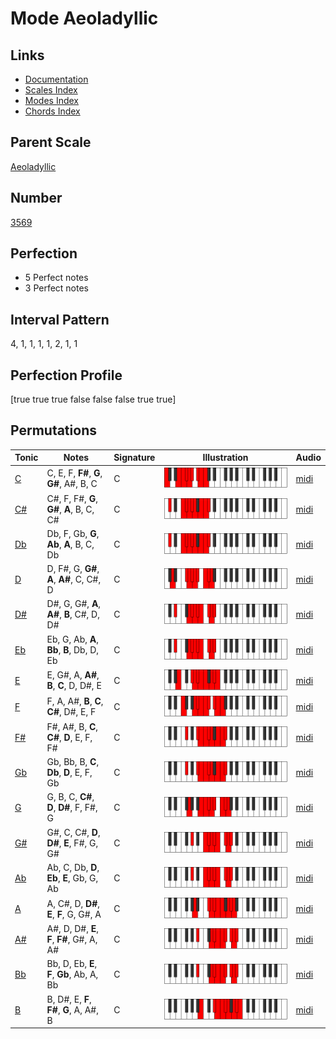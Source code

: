 # Mode Aeoladyllic

## Links

- [Documentation](index.md)
- [Scales Index](Scales.md)
- [Modes Index](Modes.md)
- [Chords Index](Chords.md)

## Parent Scale

[Aeoladyllic](ScaleAeoladyllic.md)

## Number

[3569](https://ianring.com/musictheory/scales/3569)

## Perfection

- 5 Perfect notes
- 3 Perfect notes

## Interval Pattern

4, 1, 1, 1, 1, 2, 1, 1

## Perfection Profile

[true true true false false false true true]

## Permutations

| Tonic | Notes | Signature | Illustration | Audio |
|-------|-------|-----------|--------------|-------|
| [C](ModeCNaturalAeoladyllic.md) | C, E, F, **F#**, **G**, **G#**, A#, B, C | C | ![CNaturalAeoladyllic](ModeCNaturalAeoladyllic.png) | [midi](https://github.com/edipermadi/music/blob/main/docs/ModeCNaturalAeoladyllic.mid?raw=true) |
| [C#](ModeCSharpAeoladyllic.md) | C#, F, F#, **G**, **G#**, **A**, B, C, C# | C | ![CSharpAeoladyllic](ModeCSharpAeoladyllic.png) | [midi](https://github.com/edipermadi/music/blob/main/docs/ModeCSharpAeoladyllic.mid?raw=true) |
| [Db](ModeDFlatAeoladyllic.md) | Db, F, Gb, **G**, **Ab**, **A**, B, C, Db | C | ![DFlatAeoladyllic](ModeDFlatAeoladyllic.png) | [midi](https://github.com/edipermadi/music/blob/main/docs/ModeDFlatAeoladyllic.mid?raw=true) |
| [D](ModeDNaturalAeoladyllic.md) | D, F#, G, **G#**, **A**, **A#**, C, C#, D | C | ![DNaturalAeoladyllic](ModeDNaturalAeoladyllic.png) | [midi](https://github.com/edipermadi/music/blob/main/docs/ModeDNaturalAeoladyllic.mid?raw=true) |
| [D#](ModeDSharpAeoladyllic.md) | D#, G, G#, **A**, **A#**, **B**, C#, D, D# | C | ![DSharpAeoladyllic](ModeDSharpAeoladyllic.png) | [midi](https://github.com/edipermadi/music/blob/main/docs/ModeDSharpAeoladyllic.mid?raw=true) |
| [Eb](ModeEFlatAeoladyllic.md) | Eb, G, Ab, **A**, **Bb**, **B**, Db, D, Eb | C | ![EFlatAeoladyllic](ModeEFlatAeoladyllic.png) | [midi](https://github.com/edipermadi/music/blob/main/docs/ModeEFlatAeoladyllic.mid?raw=true) |
| [E](ModeENaturalAeoladyllic.md) | E, G#, A, **A#**, **B**, **C**, D, D#, E | C | ![ENaturalAeoladyllic](ModeENaturalAeoladyllic.png) | [midi](https://github.com/edipermadi/music/blob/main/docs/ModeENaturalAeoladyllic.mid?raw=true) |
| [F](ModeFNaturalAeoladyllic.md) | F, A, A#, **B**, **C**, **C#**, D#, E, F | C | ![FNaturalAeoladyllic](ModeFNaturalAeoladyllic.png) | [midi](https://github.com/edipermadi/music/blob/main/docs/ModeFNaturalAeoladyllic.mid?raw=true) |
| [F#](ModeFSharpAeoladyllic.md) | F#, A#, B, **C**, **C#**, **D**, E, F, F# | C | ![FSharpAeoladyllic](ModeFSharpAeoladyllic.png) | [midi](https://github.com/edipermadi/music/blob/main/docs/ModeFSharpAeoladyllic.mid?raw=true) |
| [Gb](ModeGFlatAeoladyllic.md) | Gb, Bb, B, **C**, **Db**, **D**, E, F, Gb | C | ![GFlatAeoladyllic](ModeGFlatAeoladyllic.png) | [midi](https://github.com/edipermadi/music/blob/main/docs/ModeGFlatAeoladyllic.mid?raw=true) |
| [G](ModeGNaturalAeoladyllic.md) | G, B, C, **C#**, **D**, **D#**, F, F#, G | C | ![GNaturalAeoladyllic](ModeGNaturalAeoladyllic.png) | [midi](https://github.com/edipermadi/music/blob/main/docs/ModeGNaturalAeoladyllic.mid?raw=true) |
| [G#](ModeGSharpAeoladyllic.md) | G#, C, C#, **D**, **D#**, **E**, F#, G, G# | C | ![GSharpAeoladyllic](ModeGSharpAeoladyllic.png) | [midi](https://github.com/edipermadi/music/blob/main/docs/ModeGSharpAeoladyllic.mid?raw=true) |
| [Ab](ModeAFlatAeoladyllic.md) | Ab, C, Db, **D**, **Eb**, **E**, Gb, G, Ab | C | ![AFlatAeoladyllic](ModeAFlatAeoladyllic.png) | [midi](https://github.com/edipermadi/music/blob/main/docs/ModeAFlatAeoladyllic.mid?raw=true) |
| [A](ModeANaturalAeoladyllic.md) | A, C#, D, **D#**, **E**, **F**, G, G#, A | C | ![ANaturalAeoladyllic](ModeANaturalAeoladyllic.png) | [midi](https://github.com/edipermadi/music/blob/main/docs/ModeANaturalAeoladyllic.mid?raw=true) |
| [A#](ModeASharpAeoladyllic.md) | A#, D, D#, **E**, **F**, **F#**, G#, A, A# | C | ![ASharpAeoladyllic](ModeASharpAeoladyllic.png) | [midi](https://github.com/edipermadi/music/blob/main/docs/ModeASharpAeoladyllic.mid?raw=true) |
| [Bb](ModeBFlatAeoladyllic.md) | Bb, D, Eb, **E**, **F**, **Gb**, Ab, A, Bb | C | ![BFlatAeoladyllic](ModeBFlatAeoladyllic.png) | [midi](https://github.com/edipermadi/music/blob/main/docs/ModeBFlatAeoladyllic.mid?raw=true) |
| [B](ModeBNaturalAeoladyllic.md) | B, D#, E, **F**, **F#**, **G**, A, A#, B | C | ![BNaturalAeoladyllic](ModeBNaturalAeoladyllic.png) | [midi](https://github.com/edipermadi/music/blob/main/docs/ModeBNaturalAeoladyllic.mid?raw=true) |

